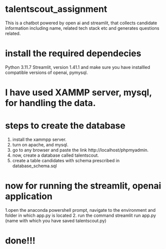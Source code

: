 # talentscout_assignment
This is a chatbot powered by open ai and streamlit, that collects candidate information including name, related tech stack etc and generates questions related.

# install the required dependecies
Python 3.11.7
Streamlit, version 1.41.1
and make sure you have installled compatible versions of openai, pymysql.

# I have used XAMMP server, mysql, for handling the data. 
# steps to create the database
1. install the xammpp server.
2. turn on apache, and mysql.
3. go to any browser and paste the link http://localhost/phpmyadmin.
4. now, create a database called talentscout.
5. create a table candidates with schema prescribed in database_schema.sql

# now for running the streamlit, openai application
1.open the anaconda powershell prompt, navigate to the environment and folder in which app.py is located
2. run the command streamlit run app.py (name with which you have saved talentscout.py)

# done!!!
